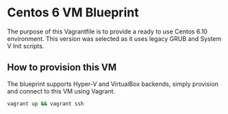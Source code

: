 # Centos 6 VM Blueprint

The purpose of this Vagrantfile is to provide a ready to use Centos 6.10 environment. This version was selected as it uses legacy GRUB and System V Init scripts.

## How to provision this VM

The blueprint supports Hyper-V and VirtualBox backends, simply provision and connect to this VM using Vagrant.

```bash
vagrant up && vagrant ssh
```